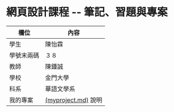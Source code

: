 # 網頁設計課程 -- 筆記、習題與專案

欄位 | 內容
-----|--------
學生 | 陳怡霖 
學號末兩碼 | ３８
教師 | 陳鍾誠
學校 | 金門大學
科系 | 華語文學系
我的專案 |<a href="https://github.com/ar60110/wd107b/tree/master/homework">(myproject.md)</a> 說明

